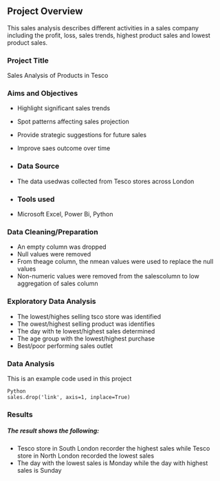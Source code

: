 ## Project Overview
This sales analysis describes different activities in a sales company including the profit, loss, sales trends, highest product sales and lowest product sales.

### Project Title
Sales Analysis of Products in Tesco

### Aims and Objectives
- Highlight significant sales trends
- Spot patterns affecting sales projection
- Provide strategic suggestions for future sales
- Improve saes outcome over time

- ### Data Source
- The data usedwas collected from Tesco stores across London

- ### Tools used
- Microsoft Excel, Power Bi, Python

### Data Cleaning/Preparation
- An empty column was dropped
- Null values were removed
- From theage column, the nmean values were used to replace the null values
- Non-numeric values were removed from the salescolumn to low aggregation of sales column

### Exploratory Data Analysis
- The lowest/highes selling tsco store was identified
- The owest/highest selling product was identifies
- The day with te lowest/highest sales determined
- The age group with the lowest/highest purchase
- Best/poor performing sales outlet

### Data Analysis
This is an example code used in this project

```
Python
sales.drop('link', axis=1, inplace=True)
```
### Results
##### The result shows the following:
- Tesco store in South London recorder the highest sales while Tesco store in North London recorded the lowest sales
- The day with the lowest sales is Monday while the day with highest sales is Sunday

